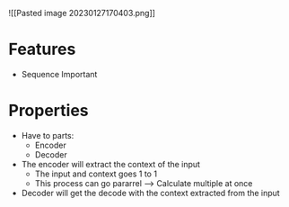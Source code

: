 ![[Pasted image 20230127170403.png]]

# Features 
- Sequence Important

# Properties
- Have to parts:
	- Encoder
	- Decoder
- The encoder will extract the context of the input
	- The input and context goes 1 to 1
	- This process can go pararrel --> Calculate multiple at once
- Decoder will get the decode with the context extracted from the input